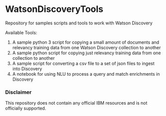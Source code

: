 # WatsonDiscoveryTools
Repository for samples scripts and tools to work with Watson Discovery 

Available Tools:

1) A sample python 3 script for copying a small amount of documents and relevancy training data from one Watson Discovery collection to another
2) A sample python script for copying just relevancy training data from one collection to another
3) A sample script for converting a csv file to a set of json files to ingest into Discovery
4) A notebook for using NLU to process a query and match enrichments in Discovery 

### Disclaimer
This repository does not contain any official IBM resources and is not officially supported.

